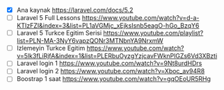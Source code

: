 - [X] Ana kaynak https://laravel.com/docs/5.2
- [ ] Laravel 5 Full Lessons https://www.youtube.com/watch?v=d-a-KTIzFZI&index=3&list=PL1aVGMjc_xEjksIsnb5eagO-hGo_BzqY6 
- [ ] Laravel 5 Turkce Egitim Serisi https://www.youtube.com/playlist?list=PLN-MA-3NyY6vapzQONr3MTNbnYA9NrxmW
- [ ] Izlemeyin Turkce Egitim https://www.youtube.com/watch?v=5lk3fLiRjfA&index=1&list=PLERbuOyzgYzjcavFWknPlGZs6Vd3XBzti 
- [ ] Laravel login 1 https://www.youtube.com/watch?v=9Nt8urdHDrs 
- [ ] Laravel login 2 https://www.youtube.com/watch?v=Xboc_av94R8 
- [ ] Boostrap 1 saat https://www.youtube.com/watch?v=gqOEoUR5RHg 
